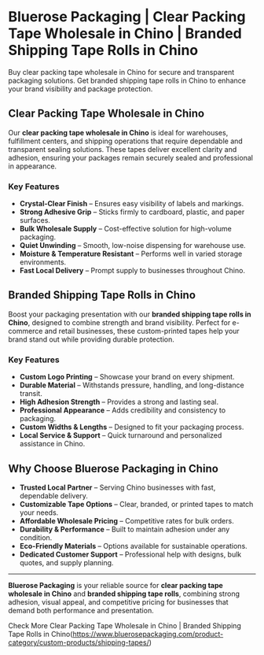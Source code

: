 # Bluerose Packaging | Clear Packing Tape Wholesale in Chino | Branded Shipping Tape Rolls in Chino
Buy clear packing tape wholesale in Chino for secure and transparent packaging solutions. Get branded shipping tape rolls in Chino to enhance your brand visibility and package protection.

## Clear Packing Tape Wholesale in Chino

Our **clear packing tape wholesale in Chino** is ideal for warehouses, fulfillment centers, and shipping operations that require dependable and transparent sealing solutions. These tapes deliver excellent clarity and adhesion, ensuring your packages remain securely sealed and professional in appearance.

### Key Features

- **Crystal-Clear Finish** – Ensures easy visibility of labels and markings.  
- **Strong Adhesive Grip** – Sticks firmly to cardboard, plastic, and paper surfaces.  
- **Bulk Wholesale Supply** – Cost-effective solution for high-volume packaging.  
- **Quiet Unwinding** – Smooth, low-noise dispensing for warehouse use.  
- **Moisture & Temperature Resistant** – Performs well in varied storage environments.  
- **Fast Local Delivery** – Prompt supply to businesses throughout Chino.  

## Branded Shipping Tape Rolls in Chino

Boost your packaging presentation with our **branded shipping tape rolls in Chino**, designed to combine strength and brand visibility. Perfect for e-commerce and retail businesses, these custom-printed tapes help your brand stand out while providing durable protection.

### Key Features

- **Custom Logo Printing** – Showcase your brand on every shipment.  
- **Durable Material** – Withstands pressure, handling, and long-distance transit.  
- **High Adhesion Strength** – Provides a strong and lasting seal.  
- **Professional Appearance** – Adds credibility and consistency to packaging.  
- **Custom Widths & Lengths** – Designed to fit your packaging process.  
- **Local Service & Support** – Quick turnaround and personalized assistance in Chino.  

## Why Choose Bluerose Packaging in Chino

- **Trusted Local Partner** – Serving Chino businesses with fast, dependable delivery.  
- **Customizable Tape Options** – Clear, branded, or printed tapes to match your needs.  
- **Affordable Wholesale Pricing** – Competitive rates for bulk orders.  
- **Durability & Performance** – Built to maintain adhesion under any condition.  
- **Eco-Friendly Materials** – Options available for sustainable operations.  
- **Dedicated Customer Support** – Professional help with designs, bulk quotes, and supply planning.  

---

**Bluerose Packaging** is your reliable source for **clear packing tape wholesale in Chino** and **branded shipping tape rolls**, combining strong adhesion, visual appeal, and competitive pricing for businesses that demand both performance and presentation.

Check More Clear Packing Tape Wholesale in Chino | Branded Shipping Tape Rolls in Chino(https://www.bluerosepackaging.com/product-category/custom-products/shipping-tapes/)

